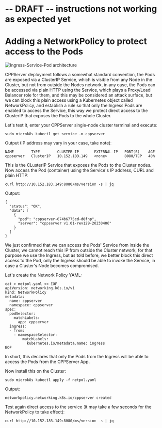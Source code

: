 # -- DRAFT -- instructions not working as expected yet
# Adding a NetworkPolicy to protect access to the Pods

![Ingress-Service-Pod architecture](https://cppserver.com/files/ingress-diagram.png)

CPPServer deployment follows a somewhat standard convention, the Pods are exposed via a ClusterIP Service, which is visible from any Node in the Cluster, but not from outside the Nodes network, in any case, the Pods can be accessed via plain HTTP using the Service, which plays a Proxy/Load Balancer role for them, and this may be considered an attack surface, but we can block this plain access using a Kubernetes object called NetworkPolicy, and establish a rule so that only the Ingress Pods are enabled to access the Service, this way we protect direct access to the ClusterIP that exposes the Pods to the whole Cluster.

Let's test it, enter your CPPServer single-node cluster terminal and execute:

```
sudo microk8s kubectl get service -n cppserver
```

Output (IP address may vary in your case, take note):
```
NAME        TYPE        CLUSTER-IP       EXTERNAL-IP   PORT(S)    AGE
cppserver   ClusterIP   10.152.183.149   <none>        8080/TCP   40h
```

This is the CLusterIP Service that exposes the Pods to the Cluster nodes.
Now access the Pod (container) using the Service's IP address, CURL and plain HTTP:
```
curl http://10.152.183.149:8080/ms/version -s | jq
```

Output:
```
{
  "status": "OK",
  "data": [
    {
      "pod": "cppserver-674b6775cd-d8fnp",
      "server": "cppserver v1.01-rev129-20230406"
    }
  ]
}
```

We just confirmed that we can access the Pods' Service from inside the Cluster, we cannot reach this IP from outside the Cluster network, for that purpose we use the Ingress, but as told before, we better block this direct access to the Pod, only the Ingress should be able to invoke the Service, in case a Cluster's Node becomes compromised.

Let's create the Network Policy YAML:
```
cat > netpol.yaml << EOF
apiVersion: networking.k8s.io/v1
kind: NetworkPolicy
metadata:
  name: cppserver
  namespace: cppserver
spec:
  podSelector:
    matchLabels:
      app: cppserver
  ingress:
  - from:
    - namespaceSelector:
        matchLabels:
          kubernetes.io/metadata.name: ingress
EOF
```

In short, this declares that only the Pods from the Ingress will be able to access the Pods from the CPPServer App.

Now install this on the Cluster:
```
sudo microk8s kubectl apply -f netpol.yaml
```

Output:
```
networkpolicy.networking.k8s.io/cppserver created
```

Test again direct access to the service (it may take a few seconds for the NetworkPolicy to take effect):
```
curl http://10.152.183.149:8080/ms/version -s | jq
```

